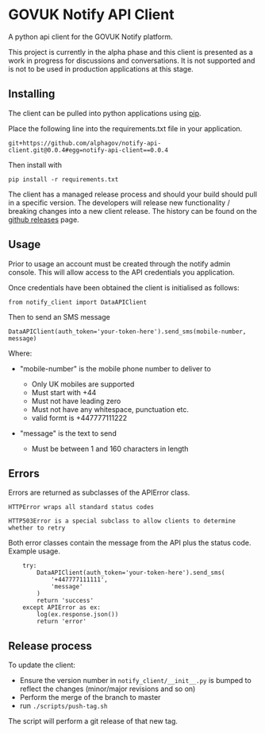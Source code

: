 # GOVUK Notify API Client

A python api client for the GOVUK Notify platform.

This project is currently in the alpha phase and this client is presented as a work in progress
for discussions and conversations. It is not supported and is not to be used in production applications
at this stage.

## Installing

The client can be pulled into python applications using [pip](pip.readthedocs.org/).
 
Place the following line into the requirements.txt file in your application.
 
    git+https://github.com/alphagov/notify-api-client.git@0.0.4#egg=notify-api-client==0.0.4
    
Then install with

    pip install -r requirements.txt


The client has a managed release process and should your build should pull in a specific version. The developers will 
release new functionality / breaking changes into a new client release. The history can be found on the [github releases](https://github.com/alphagov/notify-api-client/releases) page.


## Usage

Prior to usage an account must be created through the notify admin console. This will allow access to the API credentials you application.

Once credentials have been obtained the client is initialised as follows:

    from notify_client import DataAPIClient
    
Then to send an SMS message

    DataAPIClient(auth_token='your-token-here').send_sms(mobile-number, message)

Where:

* "mobile-number" is the mobile phone number to deliver to
    * Only UK mobiles are supported
    * Must start with +44
    * Must not have leading zero
    * Must not have any whitespace, punctuation etc.
    * valid formt is +447777111222
    
* "message" is the text to send
    * Must be between 1 and 160 characters in length
    

## Errors

Errors are returned as subclasses of the APIError class.

    HTTPError wraps all standard status codes
    
    HTTP503Error is a special subclass to allow clients to determine whether to retry  
  
Both error classes contain the message from the API plus the status code. Example usage.

        try:
            DataAPIClient(auth_token='your-token-here').send_sms(
                '+447777111111',
                'message'
            )
            return 'success'
        except APIError as ex:
            log(ex.response.json())
            return 'error'
            
## Release process

To update the client:

* Ensure the version number in `notify_client/__init__.py` is bumped to reflect the changes (minor/major revisions and so on)
* Perform the merge of the branch to master
* run `./scripts/push-tag.sh`

The script will perform a git release of that new tag.
            